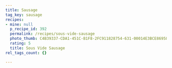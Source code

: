 ```yaml
---
title: Sausage
tag_key: sausage
recipes:
- mine: null
  p_recipe_id: 392
  permalink: /recipes/sous-vide-sausage
  photo_thumb: C4B39337-CDA1-451C-B1F8-2FC911828754-631-00014E3BCE86958A.jpg
  rating: 5
  title: Sous Vide Sausage
rel_tags_count: {}

---
```

